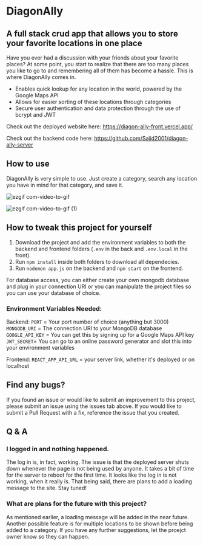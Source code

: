 # DiagonAlly

## A full stack crud app that allows you to store your favorite locations in one place

Have you ever had a discussion with your friends about your favorite places? At some point, you start to realize that there are too many places you like to go to and remembering all of them has become a hassle. This is where DiagonAlly comes in. 

* Enables quick lookup for any location in the world, powered by the Google Maps API
* Allows for easier sorting of these locations through categories
* Secure user authentication and data protection through the use of bcrypt and JWT

Check out the deployed website here: https://diagon-ally-front.vercel.app/

Check out the backend code here: https://github.com/Sajid2001/diagon-ally-server

## How to use

DiagonAlly is very simple to use. Just create a category, search any location you have in mind for that category, and save it. 

![ezgif com-video-to-gif](https://github.com/Sajid2001/diagon-ally-front/assets/60523377/68228faf-f795-4c4a-9058-39609fe8aba5)

![ezgif com-video-to-gif (1)](https://github.com/Sajid2001/diagon-ally-front/assets/60523377/1f5db952-42af-4023-b4a3-97693192bce9)

## How to tweak this project for yourself

1. Download the project and add the environment variables to both the backend and frontend folders (```.env``` in the back and ```.env.local``` in the front).
2. Run ```npm install``` inside both folders to download all dependecies.
3. Run ```nodemon app.js``` on the backend and ```npm start``` on the frontend.

For database access, you can either create your own mongodb database and plug in your connection URI or you can manipulate the project files so you can use your database of choice. 

### Environment Variables Needed:

Backend:
```PORT``` = Your port number of choice (anything but 3000)
```MONGODB_URI``` = The connection URI to your MongoDB database
```GOOGLE_API_KEY``` = You can get this by signing up for a Google Maps API key
```JWT_SECRET```= You can go to an online password generator and slot this into your environment variables

Frontend:
```REACT_APP_API_URL``` = your server link, whether it's deployed or on localhost

## Find any bugs?

If you found an issue or would like to submit an improvement to this project, please submit an issue using the issues tab above. If you would like to submit a Pull Request with a fix, reference the issue that you created.

## Q & A

### I logged in and nothing happened.

The log in is, in fact, working. The issue is that the deployed server shuts down whenever the page is not being used by anyone. It takes a bit of time for the server to reboot for the first time. It looks like the log in is not working, when it really is. That being said, there are plans to add a loading message to the site. Stay tuned!

### What are plans for the future with this project?

As mentioned earlier, a loading message will be added in the near future. Another possible feature is for multiple locations to be shown before being added to a category. If you have any further suggestions, let the proejct owner know so they can happen.

